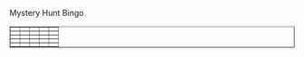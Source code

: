 Mystery Hunt Bingo

<table border="1">
    <tr>
        <td id="00"></td>
        <td id="01"></td>
        <td id="02"></td>
        <td id="03"></td>
        <td id="04"></td>
    </tr>
    <tr>
        <td id="10"></td>
        <td id="11"></td>
        <td id="12"></td>
        <td id="13"></td>
        <td id="14"></td>
    </tr>
    <tr>
        <td id="20"></td>
        <td id="21"></td>
        <td id="22"></td>
        <td id="23"></td>
        <td id="24"></td>
    </tr>
    <tr>
        <td id="30"></td>
        <td id="31"></td>
        <td id="32"></td>
        <td id="33"></td>
        <td id="34"></td>
    </tr>
    <tr>
        <td id="40"></td>
        <td id="41"></td>
        <td id="42"></td>
        <td id="43"></td>
        <td id="44"></td>
    </tr>
</table>

<script>
var PHRASE_LIST = [
    "1",
    "2",
    "3",
    "4",
    "5",
    "6",
    "7",
    "8",
    "9",
    "10",
    "11",
    "12",
    "13",
    "14",
    "15",
    "16",
    "17",
    "18",
    "19",
    "20",
    "21",
    "22",
    "23",
    "24"];


function shuffle(array) {
    var currentIndex = array.length
      , temporaryValue
      , randomIndex
      ;

    // While there remain elements to shuffle...
    while (0 !== currentIndex) {

      // Pick a remaining element...
      randomIndex = Math.floor(Math.random() * currentIndex);
      currentIndex -= 1;

      // And swap it with the current element.
      temporaryValue = array[currentIndex];
      array[currentIndex] = array[randomIndex];
      array[randomIndex] = temporaryValue;
    }

    return array;
}

// Shuffle then take first 24 entries.
PHRASE_LIST = shuffle(PHRASE_LIST);

var count = 0;
for (i = 0; i < 5; i++) {
    for (j = 0; j < 5; j++) {
        var id = i.toString() + j.toString();
        if (i === 2 && j === 2) {
            document.getElementById(id).innerHTML = "\"This is not a puzzle.\"";
            document.getElementById(id).style.fontWeight = "bold";
        } else {
            document.getElementById(id).innerHTML = PHRASE_LIST[count++];
        }
    }
}
</script>
